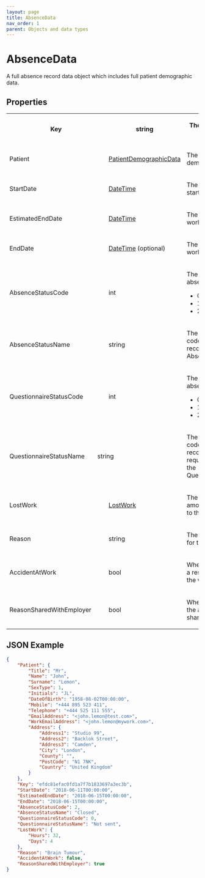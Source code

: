 ```yaml
---
layout: page
title: AbsenceData
nav_order: 1
parent: Objects and data types
---
```


# AbsenceData

A full absence record data object which includes full patient demographic data.

## Properties

<table><tbody><tr><th colspan="2"><p>Key</p></th><th colspan="2"><p>string</p></th><th><p>The key of the absence record.</p></th></tr><tr><td colspan="2"><p>Patient</p></td><td colspan="2"><p><a href="../objects-and-data-types/persondemographicdata">PatientDemographicData</a></p></td><td><p>The patient’s demographic details.</p></td></tr><tr><td colspan="2"><p>StartDate</p></td><td colspan="2"><p><a href="../objects-and-data-types/datetime">DateTime</a></p></td><td><p>The date that the absence started.</p></td></tr><tr><td colspan="2"><p>EstimatedEndDate</p></td><td colspan="2"><p><a href="../objects-and-data-types/datetime">DateTime</a></p></td><td><p>The estimated return-to-work date.</p></td></tr><tr><td colspan="2"><p>EndDate</p></td><td colspan="2"><p><a href="../objects-and-data-types/datetime">DateTime</a> (optional)</p></td><td><p>The actual return-to-work date.</p></td></tr><tr><td colspan="2"><p>AbsenceStatusCode</p></td><td colspan="2"><p>int</p></td><td><p>The status code of the absence record.</p><ul><li>0 – Open</li><li>1 – Deleted</li><li>2– Closed</li></ul></td></tr><tr><td colspan="2"><p>AbsenceStatusName</p></td><td colspan="2"><p>string</p></td><td><p>The name of the status code of the absence record, as specified in the AbsenceStatusCode.</p></td></tr><tr><td colspan="2"><p>QuestionnaireStatusCode</p></td><td colspan="2"><p>int</p></td><td><p>The status code of the absence.</p><ul><li>0 – Not Sent</li><li>1 – Sent</li><li>2– Completed</li></ul></td></tr><tr><td><p>QuestionnaireStatusName</p></td><td colspan="2"><p>string</p></td><td colspan="2"><p>The name of the status code of the absence record’s questionnaire request, as specified in the QuestionnaireStatusCode.</p></td></tr><tr><td colspan="2"><p>LostWork</p></td><td colspan="2"><p><a href="../objects-and-data-types/lostwork">LostWork</a></p></td><td><p>The details about the amount of work lost due to the absence.</p></td></tr><tr><td colspan="2"><p>Reason</p></td><td colspan="2"><p>string</p></td><td><p>The name of the reason for the absence.</p></td></tr><tr><td colspan="2"><p>AccidentAtWork</p></td><td colspan="2"><p>bool</p></td><td><p>Whether the absence was a result of an accident in the workplace.</p></td></tr><tr><td colspan="2"><p>ReasonSharedWithEmployer</p></td><td colspan="2"><p>bool</p></td><td><p>Whether the reason for the absence is to be shared with the employer.</p></td></tr></tbody></table>

## JSON Example

```json
{
    "Patient": {
        "Title": "Mr",
        "Name": "John",
        "Surname": "Lemon",
        "SexType": 1,
        "Initials": "JL",
        "DateOfBirth": "1958-08-02T00:00:00",
        "Mobile": "+444 895 523 411",
        "Telephone": "+444 525 111 555",
        "EmailAddress": "<john.lemon@test.com>",
        "WorkEmailAddress": "<john.lemon@mywork.com>",
        "Address": {
            "Address1": "Studio 99",
            "Address2": "Backlok Street",
            "Address3": "Camden",
            "City": "London",
            "County": "",
            "PostCode": "N1 7NK",
            "Country": "United Kingdom"
        }
    },
    "Key": "efdc81efac0fd1a7f7b1833697a3ec3b",
    "StartDate": "2018-06-11T00:00:00",
    "EstimatedEndDate": "2018-06-15T00:00:00",
    "EndDate": "2018-06-15T00:00:00",
    "AbsenceStatusCode": 2,
    "AbsenceStatusName": "Closed",
    "QuestionnaireStatusCode": 0,
    "QuestionnaireStatusName": "Not sent",
    "LostWork": {
        "Hours": 32,
        "Days": 4
    },
    "Reason": "Brain Tumour",
    "AccidentAtWork": false,
    "ReasonSharedWithEmployer": true
}
```
